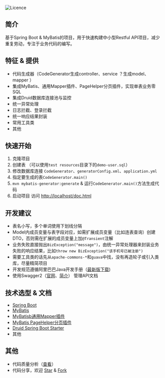 ![Licence](https://img.shields.io/badge/licence-none-green.svg)
## 简介
基于Spring Boot & MyBatis的项目，用于快速构建中小型Restful API项目，减少重复劳动，专注于业务代码的编写。

## 特征 & 提供
- 代码生成器（CodeGenerator生成controller、service ？生成model、mapper ）
- 集成MyBatis、通用Mapper插件、PageHelper分页插件，实现单表业务零SQL
- 集成Druid数据库连接池与监控
- 统一异常处理
- 日志拦截、登录拦截
- 统一响应结果封装
- 常用工具类
- 其他
 
## 快速开始
  1. 克隆项目
  2. 创建表 （可以使用```test resources```目录下的```demo-user.sql```）
  3. 修改数据库连接 ```CodeGenerator```、```generatorConfig.xml```、```application.yml```
  4. 指定要生成的表```CodeGenerator.main()``` 
  4. ```mvn mybatis-generator:generate``` &  运行```CodeGenerator.main()```方法生成代码
  5. 启动项目 访问 [http://localhost/doc.html](http://localhost/doc.html)
  
## 开发建议
- 表名小写，多个单词使用下划线分隔
- Model内成员变量与表字段对应，如需扩展成员变量（比如连表查询）创建DTO，否则需在扩展的成员变量上加```@Transient```注解
- 业务失败直接抛出```BizException("message")```，由统一异常处理器来封装业务失败的响应结果，比如```throw new BizException("该手机号已被注册")```
- 需要工具类的话先从```apache-commons-*```和```guava```中找，没有再造轮子或引入类库，尽量精简项目
- 开发规范遵循阿里巴巴Java开发手册（[最新版下载](https://github.com/alibaba/p3c))
- 使用Swagger2（[官网](https://swagger.io/)、[简介](https://www.cnblogs.com/JoiT/p/6378086.html)） 管理API文档
 
## 技术选型 & 文档
- [Spring Boot](http://www.jianshu.com/p/1a9fd8936bd8)
- [MyBatis](http://www.mybatis.org/mybatis-3/zh/index.html)
- [MyBatisb通用Mapper插件](https://github.com/abel533/Mapper)
- [MyBatis PageHelper分页插件](https://github.com/pagehelper/Mybatis-PageHelper)
- [Druid Spring Boot Starter](https://github.com/alibaba/druid/tree/master/druid-spring-boot-starter/)
- 其他

## 其他
- 代码质量分析（[查看](https://sonarcloud.io/dashboard?id=duanxq1994_springboot-mybatis-demo)）
- 代码分享，欢迎 [Star](https://github.com/duanxq1994/springboot-mybatis-demo/stargazers) & [Fork](https://github.com/duanxq1994/springboot-mybatis-demo/network/members) 
